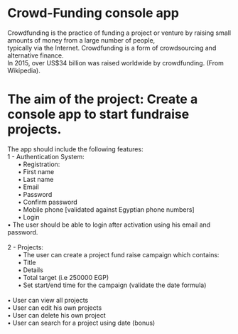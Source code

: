 # Crowd-Funding console app
Crowdfunding is the practice of funding a project or venture by raising small
amounts of money from a large number of people, \
typically via the Internet.
Crowdfunding is a form of crowdsourcing and alternative finance. \
In 2015, over US$34 billion was raised worldwide by crowdfunding. (From Wikipedia).

# The aim of the project: Create a console app to start fundraise projects.

The app should include the following features:\
1 - Authentication System:\
&nbsp;&nbsp;&nbsp;&nbsp;&nbsp;&nbsp;• Registration:\
&nbsp;&nbsp;&nbsp;&nbsp;&nbsp;&nbsp;• First name\
&nbsp;&nbsp;&nbsp;&nbsp;&nbsp;&nbsp;• Last name\
&nbsp;&nbsp;&nbsp;&nbsp;&nbsp;&nbsp;• Email\
&nbsp;&nbsp;&nbsp;&nbsp;&nbsp;&nbsp;• Password\
&nbsp;&nbsp;&nbsp;&nbsp;&nbsp;&nbsp;• Confirm password\
&nbsp;&nbsp;&nbsp;&nbsp;&nbsp;&nbsp;• Mobile phone [validated against Egyptian phone numbers]\
&nbsp;&nbsp;&nbsp;&nbsp;&nbsp;&nbsp;• Login\
• The user should be able to login after activation using his email and password.\
\
2 - Projects:\
&nbsp;&nbsp;&nbsp;&nbsp;&nbsp;&nbsp;• The user can create a project fund raise campaign which contains:\
&nbsp;&nbsp;&nbsp;&nbsp;&nbsp;&nbsp;• Title\
&nbsp;&nbsp;&nbsp;&nbsp;&nbsp;&nbsp;• Details\
&nbsp;&nbsp;&nbsp;&nbsp;&nbsp;&nbsp;• Total target (i.e 250000 EGP)\
&nbsp;&nbsp;&nbsp;&nbsp;&nbsp;&nbsp;• Set start/end time for the campaign (validate the date formula)\
\
• User can view all projects\
• User can edit his own projects\
• User can delete his own project\
• User can search for a project using date (bonus)
